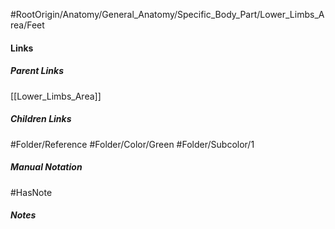 #RootOrigin/Anatomy/General_Anatomy/Specific_Body_Part/Lower_Limbs_Area/Feet
#### Links
##### Parent Links
[[Lower_Limbs_Area]]
##### Children Links
#Folder/Reference
#Folder/Color/Green
#Folder/Subcolor/1
##### Manual Notation

#HasNote
##### Notes
